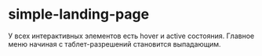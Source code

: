 # simple-landing-page

У всех интерактивных элементов есть hover и active состояния.
Главное меню начиная с таблет-разрешений становится выпадающим.
